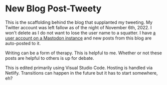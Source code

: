 # New Blog Post-Tweety

This is the scaffolding behind the blog that supplanted my tweeting.  My Twitter account was left fallow as of the night of November 6th, 2022.  I won't delete as I do not want to lose the user name to a squatter.  I have [a user account on a Mastodon instance](https://mas.to/@smkellat) and new posts from this blog are auto-posted to it.

Writing can be a form of therapy.  This is helpful to me.  Whether or not these posts are helpful to others is up for debate.

This is edited primarily using Visual Studio Code.  Hosting is handled via Netlify.  Transitions can happen in the future but it has to start somewhere, eh?
